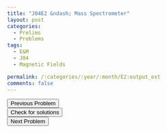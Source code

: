 ```yaml
---
title: "J04E2 &ndash; Mass Spectrometer"
layout: post
categories:
  - Prelims
  - Problems
tags:
  - E&M
  - J04
  - Magnetic Fields

permalink: /:categories/:year/:month/E2:output_ext
comments: false
---
```

<object data="2004J2E.pdf" type="application/pdf" width="100%" height="500"></object>

<div class='navbar'>
	<div float='left'><button onclick="window.location='E1.html'" >Previous Problem</button></div>
	<div float='center'><button onclick="window.location='https://princetonprelim.com/prelim/12/'">Check for solutions</button></div>
	<div float='right'><button onclick="window.location='E3.html'" > Next Problem</button></div>
</div>
